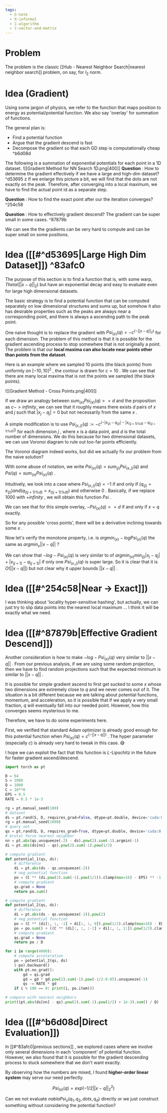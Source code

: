 ```yaml
---
tags:
  - 𝔉-note
  - 𝔑-informal
  - 𝔗-algorithm
  - 𝔗-vector-and-matrix
---
```

# Problem 

The problem is the classic [[Hub - Nearest Neighbor Search|nearest neighbor search]] problem, on say, for $l_2$ norm. 

# Idea (Gradient)

Using some jargon of physics, we refer to the function that maps position to energy as potential/potential function. We also say 'overlay' for summation of functions. 

The general plan is: 
- Find a potential function
- Argue that the gradient descend is fast
- Decompose the gradient so that each GD step is computationally cheap ^b6d08d

The following is a summation of exponential potentials for each point in a 1D dataset. 
![[Gradient Method for NN Search 1D.png|400]]
**Question** : How to determine the gradient effectively if we have a large and high-dim dataset?  ^d53695
z
If we enlarge this picture a bit, we will find that the dots are not exactly on the peak. Therefore, after converging into a local maximum, we have to find the actual point id as a separate step. 

**Question** : How to find the exact point after our the iteration converges? ^254c58

**Question** : How to effectively gradient descend? The gradient can be super small in some cases. ^87879b

We can see the the gradients can be very hard to compute and can be super small on some positions. 

# Idea ([[#^d53695|Large High Dim Dataset]]) ^83afc0

The purpose of this section is to find a function that is, with some warp, $Theta(||x - q||_2)$ but have an exponential decay and easy to evaluate even for large high dimensional datasets. 

The basic strategy is to find a potential function that can be computed separately on low dimensional structures and sums up, but somehow it also has desirable properties such as the peaks are always near a corresponding point, and there is always a ascending path to the peak point. 

One naive thought is to replace the gradient with $Psi_(x)(q) = -c^(-||x - q||_2)$ for each dimension. The problem of this method is that it is possible for the gradient ascending process to stop somewhere that is not originally a point. The problem is that our **local maxima can also locate near points other than points from the dataset**. 

Here is an example where we sampled 10 points (the black points) from uniformly on $[-10, 10]^2$ , the contour is drawn for $c=10$ . We can see that there are many local maxima that is not the points we sampled (the black points). 

![[Gradient Method - Cross Points.png|400]]

If we draw an analogy between $sum_(x) Psi_(x)(q) >= d$ and the proposition as $c -> infinity$, we can see that it roughly means there exists $d$ pairs of $x$ and $j$ such that $|x_j - q_j| = 0$ but not necessarily from the same $x$ . 

A simple modification is to use $Psi_(x,j)(q):=-c^(-|x_(j)-q_(j)|-|x_((j+1)\%d)-q_((j+1)\%d)|)$ for each dimension $j$ , where $x$ is a data point, and $d$ is the total number of dimensions. We do this because for two dimensional datasets, we can use Voronoi diagram to rule out too-far points efficiently. 

The Voronoi diagram indeed works, but did we actually fix our problem from the naive solution?

With some abuse of notation, we write $Psi_(x)(q) = sum_(j) Psi_(x,j)(q)$ and $Psi(q) = sum_(x) Psi_(x)(q)$ . 

Intuitively, we look into a case where $Psi_(x, j)(q) = -1$ if and only if $(q_(j) = x_(j)) and (q_((j+1) \% d) = x_((j+1) \% d))$ and otherwise $0$ . Basically, if we replace $1000$ with $+infinity$ , we will obtain this function $Psi$ . 

We can see that for this simple overlay, $-Psi_(x)(q) >= d$ if and only if $x = q$ exactly. 

So for any possible 'cross points', there will be a derivative inclining towards some $x$ . 

Now let's verify the monotone property, i.e. is $arg min_(x) - log Psi_(x)(q)$ the same as $arg min_x ||x - q||$ ?

We can show that $- log -Psi_(x)(q)$ is very similar to of $arg min_(x) min_(j) |x_j - q_j| + |x_(j+1) - q_(j+1)|$ if only one $Psi_(x, j)(q)$ is super large. So it is clear that it is $O(||x - q||)$ but not clear why it upper bounds $||x - q||$ . 

# Idea ([[#^254c58|Near -> Exact]])

I was thinking about 'locality hyper-sensitive hashing', but actually, we can just try to slip data points into the nearest local maximum ... I think it will be exactly what we need. 

# Idea ([[#^87879b|Effective Gradient Descend]])

Another consideration is how to make $- log -Psi_(x)(q)$ very similar to $||x - q||$ . From our previous analysis, if we are using some random projection, then we have to find random projections such that the expected minimum is similar to $||x-q||$ . 

It is possible for simple gradient ascend to first get sucked to some $x$ whose two dimensions are extremely close to $q$ and we never comes out of it. The situation is a bit different because we are talking about potential functions, momentum, and acceleration, so it is possible that if we apply a very small fraction, $q$ will eventually fall into our needed point. However, how this converges seems mysterious to me. 

Therefore, we have to do some experiments here. 

First, we verified that standard Adam optimizer is already good enough for this potential function when $Psi_(x)(q) = c^(-||x-q||)$ . The hyper parameter (especially $c$) is already very hard to tweak in this case. 😅

I hope we can exploit the fact that this function is $L$-Lipschitz in the future for faster gradient ascend/descend. 

```python
import torch as pt

D = 64
S = 1000
Q = 1000
C = 10**8
EPS = 0.5
RATE = 0.5 * 1e-3

rg = pt.manual_seed(100)
# dataset
ds = pt.rand(S, D, requires_grad=False, dtype=pt.double, device='cuda:0') * 2
rg = pt.manual_seed(1000)
# query set
qs = pt.rand(Q, D, requires_grad=True, dtype=pt.double, device='cuda:0')
# brutal force nearest neighbor
nn = pt.abs(qs.unsqueeze(-2) - ds).pow(2).sum(-1).argmin(-1)
di = pt.abs(ds[nn] - qs).pow(2).sum(-1).pow(1/2)

# compute gradient
def potential_1(qs, ds):
    # difference
    di = pt.abs(ds - qs.unsqueeze(-2))
    # neg potential function
    po = (C ** (di.pow(2).sum(-1).pow(1/2)).clamp(max=16) - EPS) ** -1 * (1 - EPS)
    # compute gradient
    qs.grad = None
    return po.sum()

# compute gradient
def potential_2(qs, ds):
    # difference
    di = pt.abs(ds - qs.unsqueeze(-2)).pow(2)
    # neg potential function
    po = (C ** (di[:, :, -1] + di[:, :, 0]).pow(1/2).clamp(max=16) - EPS) ** -1 * (1 - EPS)
    po = po.sum() + ((C ** (di[:, :, :-1] + di[:, :, 1:]).pow(1/2).clamp(max=16) - EPS) ** -1 * (1 - EPS)).sum()
    # compute gradient
    qs.grad = None
    return po / D

for i in range(4000):
    # compute acceleration
    po = potential_2(qs, ds)
    (-po).backward()
    with pt.no_grad():
        gd = qs.grad
        gd = gd * gd.pow(2).sum(-1).pow(-1/2-0.05).unsqueeze(-1)
        qs -= RATE * gd
    if i % 100 == 0: print(i, po.item())

# compare with nearest neighbors
print((pt.abs(ds[nn] - qs).pow(2).sum(-1).pow(1/2) < 1e-3).sum() / Q)
```

# Idea ([[#^b6d08d|Direct Evaluation]])

In [[#^83afc0|previous sections]] , we explored cases where we involve only several dimensions in each 'component' of potential function. However, we also found that it is possible for the gradient descending process to stuck somewhere that we don't want exactly. 

By observing how the numbers are mixed, I found **higher-order linear system** may serve our need perfectly. 

$$
Psi_(x)(q) = exp(-1/2||x-q||_2^2)
$$

Can we not evaluate $nabla Psi_x (q_1,q_2,dots,q_d)$ directly or we just construct something without considering the potential function?

